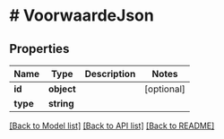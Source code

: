 # # VoorwaardeJson

## Properties

Name | Type | Description | Notes
------------ | ------------- | ------------- | -------------
**id** | **object** |  | [optional]
**type** | **string** |  |

[[Back to Model list]](../../README.md#models) [[Back to API list]](../../README.md#endpoints) [[Back to README]](../../README.md)
